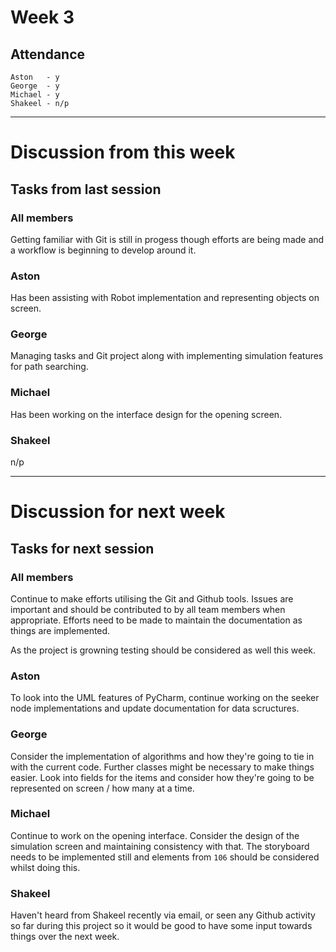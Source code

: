 # Week 3

## Attendance

```
Aston   - y
George  - y
Michael - y
Shakeel - n/p
```

********

# Discussion from this week

## Tasks from last session

### All members

Getting familiar with Git is still in progess though efforts are being made and
a workflow is beginning to develop around it. 


### Aston

Has been assisting with Robot implementation and representing objects on screen.

### George

Managing tasks and Git project along with implementing simulation features for
path searching.

### Michael

Has been working on the interface design for the opening screen.

### Shakeel

n/p

********

# Discussion for next week

## Tasks for next session

### All members

Continue to make efforts utilising the Git and Github tools. Issues are
important and should be contributed to by all team members when appropriate.
Efforts need to be made to maintain the documentation as things are implemented.

As the project is growning testing should be considered as well this week.

### Aston

To look into the UML features of PyCharm, continue working on the seeker node
implementations and update documentation for data scructures. 

### George

Consider the implementation of algorithms and how they're going to tie in with
the current code. Further classes might be necessary to make things easier. Look
into fields for the items and consider how they're going to be represented on
screen / how many at a time.

### Michael

Continue to work on the opening interface. Consider the design of the simulation
screen and maintaining consistency with that. The storyboard needs to be
implemented still and elements from `106` should be considered whilst doing
this.

### Shakeel

Haven't heard from Shakeel recently via email, or seen any Github activity so
far during this project so it would be good to have some input towards things
over the next week.
